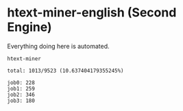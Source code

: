 # htext-miner-english (Second Engine)

Everything doing here is automated.

```
htext-miner

total: 1013/9523 (10.637404179355245%)

job0: 228
job1: 259
job2: 346
job3: 180
```